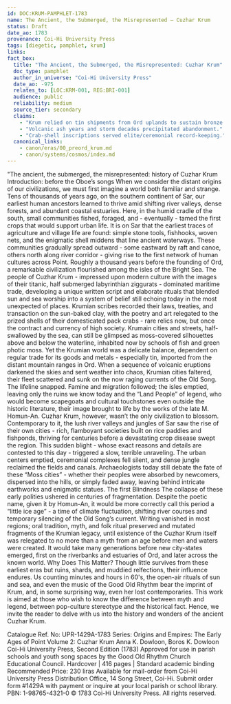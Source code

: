 ```yaml
---
id: DOC:KRUM-PAMPHLET-1783
name: The Ancient, the Submerged, the Misrepresented — Cuzhar Krum
status: Draft
date_ao: 1783
provenance: Coi-Hi University Press
tags: [diegetic, pamphlet, krum]
links:
fact_box:
  title: "The Ancient, the Submerged, the Misrepresented: Cuzhar Krum"
  doc_type: pamphlet
  author_in_universe: "Coi-Hi University Press"
  date_ao: -975
  relates_to: [LOC:KRM-001, REG:BRI-001]
  audience: public
  reliability: medium
  source_tier: secondary
  claims:
    - "Krum relied on tin shipments from Ord uplands to sustain bronze trade."
    - "Volcanic ash years and storm decades precipitated abandonment."
    - "Crab-shell inscriptions served elite/ceremonial record-keeping."
  canonical_links:
    - canon/eras/00_preord_krum.md
    - canon/systems/cosmos/index.md
---
```



"The ancient, the submerged, the misrepresented: history of Cuzhar Krum
Introduction: before the Oboe’s songs
When we consider the distant origins of our civilizations, we must first imagine a world both familiar and strange. Tens of thousands of years ago, on the southern continent of Sar, our earliest human ancestors learned to thrive amid shifting river valleys, dense forests, and abundant coastal estuaries. Here, in the humid cradle of the south, small communities fished, foraged, and - eventually - tamed the first crops that would support urban life.
It is on Sar that the earliest traces of agriculture and village life are found: simple stone tools, fishhooks, woven nets, and the enigmatic shell middens that line ancient waterways. These communities gradually spread outward - some eastward by raft and canoe, others north along river corridor - giving rise to the first network of human cultures across Point.
Roughly a thousand years before the founding of Ord, a remarkable civilization flourished among the isles of the Bright Sea. The people of Cuzhar Krum - impressed upon modern culture with the images of their titanic, half submerged labyrinthian ziggurats - dominated maritime trade, developing a unique written script and elaborate rituals that blended sun and sea worship into a system of belief still echoing today in the most unexpected of places.
Krumian scribes recorded their laws, treaties, and transaction on the sun-baked clay, with the poetry and art relegated to the prized shells of their domesticated pack crabs - rare relics now, but once the contract and currency of high society. Krumain cities and streets, half-swallowed by the sea, can still be glimpsed as moss-covered silhouettes above and below the waterline, inhabited now by schools of fish and green photic moss.
Yet the Krumian world was a delicate balance, dependent on regular trade for its goods and metals - especially tin, imported from the distant mountain ranges in Ord. When a sequence of volcanic eruptions darkened the skies and sent weather into chaos, Krumian cities faltered, their fleet scattered and sunk on the now raging currents of the Old Song. The lifeline snapped. Famine and migration followed; the isles emptied, leaving only the ruins we know today and the “Land People” of legend, who would become scapegoats and cultural touchstones even outside the historic literature, their image brought to life by the works of the late M. Homun-An. 
Cuzhar Krum, however, wasn’t the only civilization to blossom. Contemporary to it, the lush river valleys and jungles of Sar saw the rise of their own cities - rich, flamboyant societies built on rice paddies and fishponds, thriving for centuries before a devastating crop disease swept the region. This sudden blight - whose exact reasons and details are contested to this day - triggered a slow, terrible unraveling. The urban centers emptied, ceremonial complexes fell silent, and dense jungle reclaimed the fields and canals.
Archaeologists today still debate the fate of these “Moss cities” - whether their peoples were absorbed by newcomers, dispersed into the hills, or simply faded away, leaving behind intricate earthworks and enigmatic statues.
The first Blindness
The collapse of these early polities ushered in centuries of fragmentation. Despite the poetic name, given it by Homun-An, it would be more correctly call this period a “little ice age” - a time of climate fluctuation, shifting river courses and temporary silencing of the Old Song’s current. Writing vanished in most regions; oral tradition, myth, and folk ritual preserved and mutated fragments of the Krumian legacy, until existence of the Cuzhar Krum itself was relegated to no more than a myth from an age before men and waters were created. 
It would take many generations before new city-states emerged, first on the riverbanks and estuaries of Ord, and later across the known world.
Why Does This Matter?
Though little survives from these earliest eras but ruins, shards, and muddied relfections, their influence endures. Us counting minutes and hours in 60's, the open-air rituals of sun and sea, and even the music of the Good Old Rhythm bear the imprint of Krum, and, in some surprising way, even her lost contemporaries. 
This work is aimed at those who wish to know the difference between myth and legend, between pop-culture stereotype and the historical fact. Hence, we invite the reader to delve with us into the history and wonders of the ancient Cuzhar Krum.

Catalogue Ref. No: UPR-1429A-1783
Series: Origins and Empires: The Early Ages of Point
Volume 2: Cuzhar Krum 
Anna K. Dowloon, Boros K. Dowloon
Coi-Hi University Press, Second Edition (1783)
Approved for use in parish schools and youth song spaces by the Good Old Rhythm Church Educational Council.
Hardcover | 416 pages | Standard academic binding
Recommended Price: 230 liras
Available for mail-order from Coi-Hi University Press Distribution Office, 14 Song Street, Coi-Hi.
Submit order form #1429A with payment or inquire at your local parish or school library.
PBN: 1-98765-4321-0
© 1783 Coi-Hi University Press. All rights reserved.